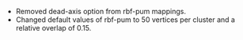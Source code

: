 - Removed dead-axis option from rbf-pum mappings.
- Changed default values of rbf-pum to 50 vertices per cluster and a relative overlap of 0.15.
